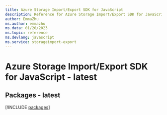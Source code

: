 ```yaml
---
title: Azure Storage Import/Export SDK for JavaScript
description: Reference for Azure Storage Import/Export SDK for JavaScript
author: EmmaZhu
ms.author: emmazhu
ms.data: 01/20/2023
ms.topic: reference
ms.devlang: javascript
ms.service: storageimport-export
---
```

# Azure Storage Import/Export SDK for JavaScript - latest
## Packages - latest
[!INCLUDE [packages](storage-import-export-index.md)]